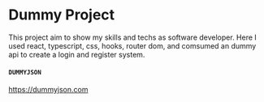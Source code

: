 # Dummy Project

This project aim to show my skills and techs as software developer.
Here I used react, typescript, css, hooks, router dom, and comsumed an dummy api to create a login and register system.

#### `DUMMYJSON`

https://dummyjson.com
